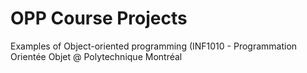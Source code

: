 # OPP Course Projects

Examples of Object-oriented programming (INF1010 - Programmation Orientée Objet @ Polytechnique Montréal
